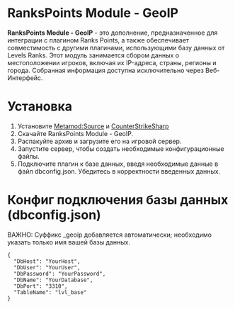 # RanksPoints Module - GeoIP
**RanksPoints Module - GeoIP** - это дополнение, предназначенное для интеграции с плагином Ranks Points, а также обеспечивает совместимость с другими плагинами, использующими базу данных от Levels Ranks. Этот модуль занимается сбором данных о местоположении игроков, включая их IP-адреса, страны, регионы и города. Собранная информация доступна исключительно через Веб-Интерфейс.

# Установка
1. Установите [Metamod:Source](https://www.sourcemm.net/downloads.php/?branch=master) и [CounterStrikeSharp](https://github.com/roflmuffin/CounterStrikeSharp)
2. Скачайте RanksPoints Module - GeoIP.
3. Распакуйте архив и загрузите его на игровой сервер.
4. Запустите сервер, чтобы создать необходимые конфигурационные файлы.
5. Подключите плагин к базе данных, введя необходимые данные в файл dbconfig.json. Убедитесь в корректности введенных данных.

# Конфиг подключения базы данных (dbconfig.json)
ВАЖНО: Суффикс _geoip добавляется автоматически; необходимо указать только имя вашей базы данных.
```
{
  "DbHost": "YourHost",
  "DbUser": "YourUser",
  "DbPassword": "YourPassword",
  "DbName": "YourDatabase",
  "DbPort": "3310",
  "TableName": "lvl_base"
}
```
